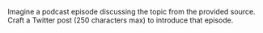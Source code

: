 Imagine a podcast episode discussing the topic from the provided source. Craft a Twitter post (250 characters max) to introduce that episode.
